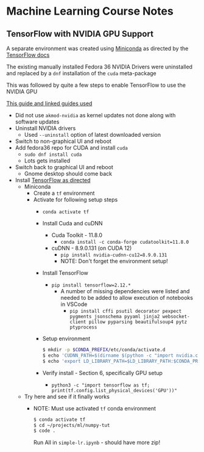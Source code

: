 # Machine Learning Course Notes

## TensorFlow with NVIDIA GPU Support

A separate environment was created using [Miniconda](https://docs.conda.io/en/latest/miniconda.html) as directed by the [TensorFlow docs](https://www.tensorflow.org/install/pip)

The existing manually installed Fedora 36 NVIDIA Drivers were uninstalled and replaced by a `dnf` installation of the `cuda` meta-package

This was followed by quite a few steps to enable TensorFlow to use the NVIDIA GPU

[This guide and linked guides used](https://gist.github.com/p-karanthaker/e9e1f50457ec7db7ebb4904ca9a9f6de)

- Did not use `akmod-nvidia` as kernel updates not done along with software updates
- Uninstall NVIDIA drivers
  - Used `--uninstall` option of latest downloaded version
- Switch to non-graphical UI and reboot
- Add fedora36 repo for CUDA and install `cuda`
  - `sudo dnf install cuda`
  - Lots gets installed
- Switch back to graphical UI and reboot
  - Gnome desktop should come back
- Install [TensorFlow as directed](https://www.tensorflow.org/install/pip)
  - Miniconda
    - Create a `tf` environment
    - Activate for following setup steps
      - `conda activate tf`
      - Install Cuda and cuDNN
        - Cuda Toolkit - 11.8.0
          - `conda install -c conda-forge cudatoolkit=11.8.0`
        - cuDNN - 8.9.0.131 (on CUDA 12)
          - `pip install nvidia-cudnn-cu12=8.9.0.131`
          - NOTE: Don't forget the environment setup!
      - Install TensorFlow
        - `pip install tensorflow=2.12.*`
          - A number of missing dependencies were listed and needed to be added to allow execution of notebooks in VSCode
            - `pip install cffi psutil decorator pexpect pygments jsonschema pyyaml jinja2 websocket-client pillow pyparsing beautifulsoup4 pytz ptyprocess`
      - Setup environment

        ```bash
        $ mkdir -p $CONDA_PREFIX/etc/conda/activate.d
        $ echo 'CUDNN_PATH=$(dirname $(python -c "import nvidia.cudnn;print(nvidia.cudnn.__file__)"))' >> $CONDA_PREFIX/etc/conda/activate.d/env_vars.sh
        $ echo 'export LD_LIBRARY_PATH=$LD_LIBRARY_PATH:$CONDA_PREFIX/lib/:$CUDNN_PATH/lib' >> $CONDA_PREFIX/etc/conda/activate.d/env_vars.sh
        ```

      - Verify install - Section 6, specifically GPU setup
        - `python3 -c "import tensorflow as tf; print(tf.config.list_physical_devices('GPU'))"`
  - Try here and see if it finally works
    - NOTE: Must use activated `tf` conda environment
  
      ```bash
      $ conda activate tf
      $ cd ~/projects/ml/numpy-tut
      $ code .
      ```

      Run All in `simple-lr.ipynb` - should have more zip!
